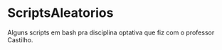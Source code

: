 # ScriptsAleatorios
Alguns scripts em bash pra disciplina optativa que fiz com o professor Castilho.
